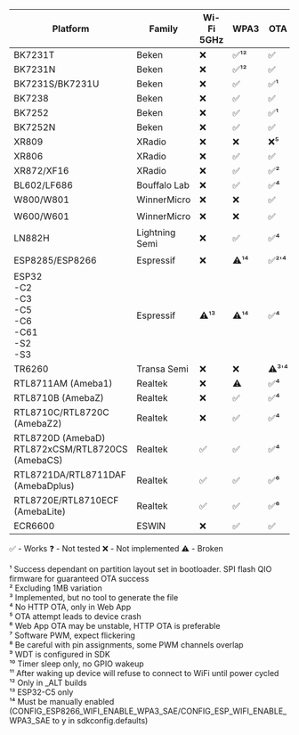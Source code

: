 
| Platform                                                | Family          | Wi-Fi 5GHz | WPA3 | OTA    | GPIO | GPIO IRQ | UART | PWM  | ADC | Deep sleep | WDT | SPI LED |
|---------------------------------------------------------|-----------------|------------|------|--------|------|----------|------|------|-----|------------|-----|---------|
| BK7231T                                                 | Beken           | ❌         | ✅¹² | ✅    | ✅   | ✅      | ✅   | ✅  | ✅  | ✅         | ✅  | ✅¹²   |
| BK7231N                                                 | Beken           | ❌         | ✅¹² | ✅    | ✅   | ✅      | ✅   | ✅  | ✅  | ✅         | ✅  | ✅     |
| BK7231S/BK7231U                                         | Beken           | ❌         | ✅   | ✅¹   | ✅   | ✅      | ✅   | ✅  | ✅  | ✅         | ✅  | ✅     |
| BK7238                                                  | Beken           | ❌         | ✅   | ✅    | ✅   | ✅      | ✅   | ✅  | ✅  | ✅         | ✅  | ✅     |
| BK7252                                                  | Beken           | ❌         | ✅   | ✅¹   | ✅   | ✅      | ✅   | ✅  | ✅  | ✅         | ✅  | ✅     |
| BK7252N                                                 | Beken           | ❌         | ✅   | ✅    | ✅   | ✅      | ✅   | ✅  | ✅  | ✅         | ✅  | ✅     |
| XR809                                                   | XRadio          | ❌         | ❌   | ❌⁵   | ✅   | ✅      | ✅   | ✅⁸ | ✅  | ✅         | ✅  | ❌     |
| XR806                                                   | XRadio          | ❌         | ✅   | ✅    | ✅   | ✅      | ✅   | ✅⁸ | ✅  | ✅         | ✅  | ❌     |
| XR872/XF16                                              | XRadio          | ❌         | ✅   | ✅²   | ✅   | ✅      | ✅   | ✅⁸ | ✅  | ✅         | ✅  | ❌     |
| BL602/LF686                                             | Bouffalo Lab    | ❌         | ✅   | ✅⁴   | ✅   | ✅      | ✅   | ✅  | ❌  | ✅         | ✅  | ❌     |
| W800/W801                                               | WinnerMicro     | ❌         | ❌   | ✅    | ✅   | ❌      | ✅   | ✅  | ✅  | ❌         | ✅  | ❌     |
| W600/W601                                               | WinnerMicro     | ❌         | ❌   | ✅    | ✅   | ✅      | ❓   | ✅  | ✅  | ❌         | ✅  | ❌     |
| LN882H                                                  | Lightning Semi  | ❌         | ✅   | ✅⁴   | ✅   | ✅      | ❌   | ✅  | ⚠️  | ❌         | ✅  | ✅     |
| ESP8285/ESP8266                                         | Espressif       | ❌         | ⚠️¹⁴ | ✅²'⁴ | ✅   | ✅      | ✅   | ✅⁷ | ❌  | ⚠️         | ❓⁹ | ❌     |
| ESP32<br>-C2<br>-C3<br>-C5<br>-C6<br>-C61<br>-S2<br>-S3 | Espressif       | ⚠️¹³       | ⚠️¹⁴ | ✅⁴   | ✅   | ✅      | ✅   | ✅  | ❓  | ✅¹⁰       | ✅  | ✅     |
| TR6260                                                  | Transa Semi     | ❌         | ❌   | ⚠️³'⁴ | ✅   | ❌      | ❌   | ✅⁸ | ❌  | ❌         | ✅⁹ | ❌     |
| RTL8711AM (Ameba1)                                      | Realtek         | ❌         | ⚠️   | ✅⁴   | ✅   | ✅      | ✅   | ✅⁸ | ❌  | ❌         | ✅  | ❌     |
| RTL8710B (AmebaZ)                                       | Realtek         | ❌         | ✅   | ✅⁴   | ✅   | ✅      | ✅   | ✅⁸ | ❌  | ❌         | ✅  | ❌     |
| RTL8710C/RTL8720C (AmebaZ2)                             | Realtek         | ❌         | ✅   | ✅⁴   | ✅   | ✅      | ✅   | ✅⁸ | ❌  | ❌         | ✅  | ❌     |
| RTL8720D (AmebaD)<br>RTL872xCSM/RTL8720CS (AmebaCS)     | Realtek         | ✅         | ✅   | ✅⁴   | ✅   | ✅      | ✅   | ✅⁸ | ❌  | ❌         | ✅  | ❌     |
| RTL8721DA/RTL8711DAF (AmebaDplus)                       | Realtek         | ✅         | ✅   | ✅⁶   | ✅   | ✅      | ✅   | ✅  | ❌  | ❌         | ✅  | ❌     |
| RTL8720E/RTL8710ECF (AmebaLite)                         | Realtek         | ✅         | ✅   | ✅⁶   | ✅   | ✅      | ✅   | ✅  | ❌  | ❌         | ✅  | ❌     |
| ECR6600                                                 | ESWIN           | ❌         | ✅   | ✅    | ✅   | ✅      | ✅   | ✅⁸ | ⚠️  | ⚠️¹¹       | ✅  | ❌     |

✅ - Works
❓ - Not tested
❌ - Not implemented
⚠️ - Broken

¹ Success dependant on partition layout set in bootloader. SPI flash QIO firmware for guaranteed OTA success<br>
² Excluding 1MB variation<br>
³ Implemented, but no tool to generate the file<br>
⁴ No HTTP OTA, only in Web App<br>
⁵ OTA attempt leads to device crash<br>
⁶ Web App OTA may be unstable, HTTP OTA is preferable<br>
⁷ Software PWM, expect flickering<br>
⁸ Be careful with pin assignments, some PWM channels overlap<br>
⁹ WDT is configured in SDK<br>
¹⁰ Timer sleep only, no GPIO wakeup<br>
¹¹ After waking up device will refuse to connect to WiFi until power cycled<br>
¹² Only in _ALT builds<br>
¹³ ESP32-C5 only<br>
¹⁴ Must be manually enabled (CONFIG_ESP8266_WIFI_ENABLE_WPA3_SAE/CONFIG_ESP_WIFI_ENABLE_WPA3_SAE to y in sdkconfig.defaults)<br>
